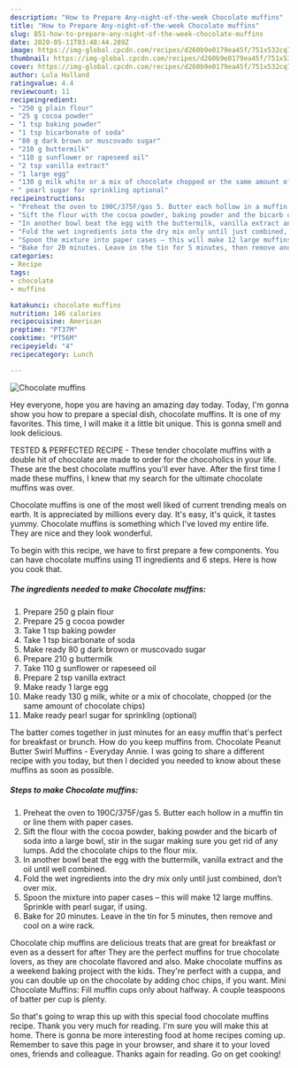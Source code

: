 ```yaml
---
description: "How to Prepare Any-night-of-the-week Chocolate muffins"
title: "How to Prepare Any-night-of-the-week Chocolate muffins"
slug: 851-how-to-prepare-any-night-of-the-week-chocolate-muffins
date: 2020-05-11T03:48:44.289Z
image: https://img-global.cpcdn.com/recipes/d260b9e0179ea45f/751x532cq70/chocolate-muffins-recipe-main-photo.jpg
thumbnail: https://img-global.cpcdn.com/recipes/d260b9e0179ea45f/751x532cq70/chocolate-muffins-recipe-main-photo.jpg
cover: https://img-global.cpcdn.com/recipes/d260b9e0179ea45f/751x532cq70/chocolate-muffins-recipe-main-photo.jpg
author: Lula Holland
ratingvalue: 4.4
reviewcount: 11
recipeingredient:
- "250 g plain flour"
- "25 g cocoa powder"
- "1 tsp baking powder"
- "1 tsp bicarbonate of soda"
- "80 g dark brown or muscovado sugar"
- "210 g buttermilk"
- "110 g sunflower or rapeseed oil"
- "2 tsp vanilla extract"
- "1 large egg"
- "130 g milk white or a mix of chocolate chopped or the same amount of chocolate chips"
- " pearl sugar for sprinkling optional"
recipeinstructions:
- "Preheat the oven to 190C/375F/gas 5. Butter each hollow in a muffin tin or line them with paper cases."
- "Sift the flour with the cocoa powder, baking powder and the bicarb of soda into a large bowl, stir in the sugar making sure you get rid of any lumps. Add the chocolate chips to the flour mix."
- "In another bowl beat the egg with the buttermilk, vanilla extract and the oil until well combined."
- "Fold the wet ingredients into the dry mix only until just combined, don’t over mix."
- "Spoon the mixture into paper cases – this will make 12 large muffins. Sprinkle with pearl sugar, if using."
- "Bake for 20 minutes. Leave in the tin for 5 minutes, then remove and cool on a wire rack."
categories:
- Recipe
tags:
- chocolate
- muffins

katakunci: chocolate muffins 
nutrition: 146 calories
recipecuisine: American
preptime: "PT37M"
cooktime: "PT56M"
recipeyield: "4"
recipecategory: Lunch

---
```



![Chocolate muffins](https://img-global.cpcdn.com/recipes/d260b9e0179ea45f/751x532cq70/chocolate-muffins-recipe-main-photo.jpg)

Hey everyone, hope you are having an amazing day today. Today, I'm gonna show you how to prepare a special dish, chocolate muffins. It is one of my favorites. This time, I will make it a little bit unique. This is gonna smell and look delicious.

TESTED &amp; PERFECTED RECIPE - These tender chocolate muffins with a double hit of chocolate are made to order for the chocoholics in your life. These are the best chocolate muffins you&#39;ll ever have. After the first time I made these muffins, I knew that my search for the ultimate chocolate muffins was over.

Chocolate muffins is one of the most well liked of current trending meals on earth. It is appreciated by millions every day. It's easy, it's quick, it tastes yummy. Chocolate muffins is something which I've loved my entire life. They are nice and they look wonderful.


To begin with this recipe, we have to first prepare a few components. You can have chocolate muffins using 11 ingredients and 6 steps. Here is how you cook that.

<!--inarticleads1-->

##### The ingredients needed to make Chocolate muffins:

1. Prepare 250 g plain flour
1. Prepare 25 g cocoa powder
1. Take 1 tsp baking powder
1. Take 1 tsp bicarbonate of soda
1. Make ready 80 g dark brown or muscovado sugar
1. Prepare 210 g buttermilk
1. Take 110 g sunflower or rapeseed oil
1. Prepare 2 tsp vanilla extract
1. Make ready 1 large egg
1. Make ready 130 g milk, white or a mix of chocolate, chopped (or the same amount of chocolate chips)
1. Make ready  pearl sugar for sprinkling (optional)


The batter comes together in just minutes for an easy muffin that&#39;s perfect for breakfast or brunch. How do you keep muffins from. Chocolate Peanut Butter Swirl Muffins - Everyday Annie. I was going to share a different recipe with you today, but then I decided you needed to know about these muffins as soon as possible. 

<!--inarticleads2-->

##### Steps to make Chocolate muffins:

1. Preheat the oven to 190C/375F/gas 5. Butter each hollow in a muffin tin or line them with paper cases.
1. Sift the flour with the cocoa powder, baking powder and the bicarb of soda into a large bowl, stir in the sugar making sure you get rid of any lumps. Add the chocolate chips to the flour mix.
1. In another bowl beat the egg with the buttermilk, vanilla extract and the oil until well combined.
1. Fold the wet ingredients into the dry mix only until just combined, don’t over mix.
1. Spoon the mixture into paper cases – this will make 12 large muffins. Sprinkle with pearl sugar, if using.
1. Bake for 20 minutes. Leave in the tin for 5 minutes, then remove and cool on a wire rack.


Chocolate chip muffins are delicious treats that are great for breakfast or even as a dessert for after They are the perfect muffins for true chocolate lovers, as they are chocolate flavored and also. Make chocolate muffins as a weekend baking project with the kids. They&#39;re perfect with a cuppa, and you can double up on the chocolate by adding choc chips, if you want. Mini Chocolate Muffins: Fill muffin cups only about halfway. A couple teaspoons of batter per cup is plenty. 

So that's going to wrap this up with this special food chocolate muffins recipe. Thank you very much for reading. I'm sure you will make this at home. There is gonna be more interesting food at home recipes coming up. Remember to save this page in your browser, and share it to your loved ones, friends and colleague. Thanks again for reading. Go on get cooking!
